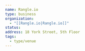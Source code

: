 ```yaml
---
name: Rangle.io
type: business
organization:
  - "[[Rangle.io|Rangle.io]]"
status:
address: 18 York Street, 5th Floor
tags:
  - type/venue
---
```

